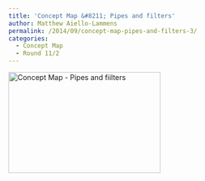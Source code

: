 ```yaml
---
title: 'Concept Map &#8211; Pipes and filters'
author: Matthew Aiello-Lammens
permalink: /2014/09/concept-map-pipes-and-filters-3/
categories:
  - Concept Map
  - Round 11/2
---
```

[<img class="alignnone size-medium wp-image-8811" alt="Concept Map - Pipes and fiilters" src="http://teaching.software-carpentry.org/wp-content/uploads/2014/09/Concept-Map-Pipes-and-fiilters-300x200.jpg" width="300" height="200" />][1]

 [1]: http://teaching.software-carpentry.org/wp-content/uploads/2014/09/Concept-Map-Pipes-and-fiilters.jpg
